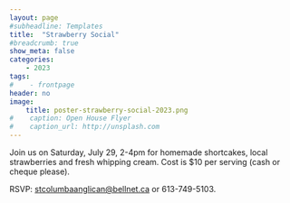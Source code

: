 ```yaml
---
layout: page
#subheadline: Templates
title:  "Strawberry Social"
#breadcrumb: true
show_meta: false
categories:
    - 2023
tags:
#    - frontpage
header: no
image:
    title: poster-strawberry-social-2023.png
#    caption: Open House Flyer
#    caption_url: http://unsplash.com
---
```

Join us on Saturday, July 29, 2-4pm for homemade shortcakes, local strawberries and fresh whipping cream.  Cost is $10 per serving (cash or cheque please).  

RSVP: [stcolumbaanglican@bellnet.ca](mailto:stcolumbanaglican@bellnet.ca) or 613-749-5103.
